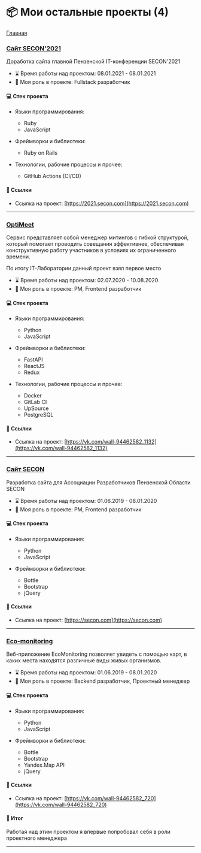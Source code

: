 # 📦 Мои остальные проекты (4)

[Главная](/README.md)



### [Сайт SECON&#39;2021](https://2021.secon.com)

Доработка сайта главной Пензенской IT-конференции SECON&#39;2021

- ⌛️ Время работы над проектом: 08.01.2021 - 08.01.2021
- 🙋 Моя роль в проекте: Fullstack разработчик

#### 💻 Стек проекта

- Языки программирования:
  - Ruby
  - JavaScript
  
- Фреймворки и библиотеки:
  - Ruby on Rails
  
- Технологии, рабочие процессы и прочее:
  - GitHub Actions (CI/CD)
  
#### 🔗 Ссылки

- Ссылка на проект: [https://2021.secon.com](https://2021.secon.com)


----------------------------------------------------------------



### [OptiMeet](https://vk.com/wall-94462582_1132)

Сервис представляет собой менеджер митингов с гибкой структурой, 
который помогает проводить совещания эффективнее, 
обеспечивая конструктивную работу участников в условиях их ограниченного времени.

По итогу IT-Лаборатории данный проект взял первое место

- ⌛️ Время работы над проектом: 02.07.2020 - 10.08.2020
- 🙋 Моя роль в проекте: PM, Frontend разработчик

#### 💻 Стек проекта

- Языки программирования:
  - Python
  - JavaScript
  
- Фреймворки и библиотеки:
  - FastAPI
  - ReactJS
  - Redux
  
- Технологии, рабочие процессы и прочее:
  - Docker
  - GitLab CI
  - UpSource
  - PostgreSQL
  
#### 🔗 Ссылки

- Ссылка на проект: [https://vk.com/wall-94462582_1132](https://vk.com/wall-94462582_1132)


----------------------------------------------------------------



### [Сайт SECON](https://secon.com)

Разработка сайта для Ассоциации Разработчиков Пензенской Области SECON

- ⌛️ Время работы над проектом: 01.06.2019 - 08.01.2020
- 🙋 Моя роль в проекте: PM, Frontend разработчик

#### 💻 Стек проекта

- Языки программирования:
  - Python
  - JavaScript
  
- Фреймворки и библиотеки:
  - Bottle
  - Bootstrap
  - jQuery
  
#### 🔗 Ссылки

- Ссылка на проект: [https://secon.com](https://secon.com)


----------------------------------------------------------------



### [Eco-monitoring](https://vk.com/wall-94462582_720)

Веб-приложение EcoMonitoring позволяет увидеть с помощью карт, в каких места находятся различные виды живых организмов.

- ⌛️ Время работы над проектом: 01.06.2019 - 08.01.2020
- 🙋 Моя роль в проекте: Backend разработчик, Проектный менеджер

#### 💻 Стек проекта

- Языки программирования:
  - Python
  - JavaScript
  
- Фреймворки и библиотеки:
  - Bottle
  - Bootstrap
  - Yandex.Map API
  - jQuery
  
#### 🔗 Ссылки

- Ссылка на проект: [https://vk.com/wall-94462582_720](https://vk.com/wall-94462582_720)

#### 📝 Итог

Работая над этим проектом я впервые попробовал себя в роли проектного менеджера


----------------------------------------------------------------


